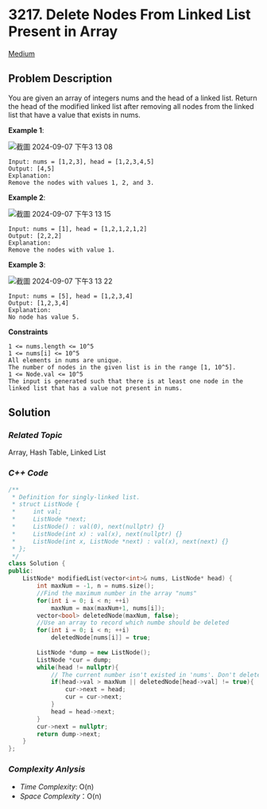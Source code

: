 # 3217. Delete Nodes From Linked List Present in Array
[Medium](https://leetcode.com/problems/delete-nodes-from-linked-list-present-in-array/description/)

## Problem Description

You are given an array of integers nums and the head of a linked list. Return the head of the modified linked list after removing all nodes from the linked list that have a value that exists in nums.


**Example 1**:

![截圖 2024-09-07 下午3 13 08](https://github.com/user-attachments/assets/ed6fb782-f940-435f-bad3-089cab2a02fa)

```
Input: nums = [1,2,3], head = [1,2,3,4,5]
Output: [4,5]
Explanation:
Remove the nodes with values 1, 2, and 3.
```
**Example 2**:

![截圖 2024-09-07 下午3 13 15](https://github.com/user-attachments/assets/a18558cb-34cd-4b73-8178-1b15ec5614ce)

```
Input: nums = [1], head = [1,2,1,2,1,2]
Output: [2,2,2]
Explanation:
Remove the nodes with value 1.
```
**Example 3**:

![截圖 2024-09-07 下午3 13 22](https://github.com/user-attachments/assets/bcee5297-4f37-4fb9-99e7-2efd49d96117)

```
Input: nums = [5], head = [1,2,3,4]
Output: [1,2,3,4]
Explanation:
No node has value 5.
```

**Constraints**
```
1 <= nums.length <= 10^5
1 <= nums[i] <= 10^5
All elements in nums are unique.
The number of nodes in the given list is in the range [1, 10^5].
1 <= Node.val <= 10^5
The input is generated such that there is at least one node in the linked list that has a value not present in nums.
```

## Solution

### _Related Topic_
   Array, Hash Table, Linked List

### _C++ Code_
```cpp
/**
 * Definition for singly-linked list.
 * struct ListNode {
 *     int val;
 *     ListNode *next;
 *     ListNode() : val(0), next(nullptr) {}
 *     ListNode(int x) : val(x), next(nullptr) {}
 *     ListNode(int x, ListNode *next) : val(x), next(next) {}
 * };
 */
class Solution {
public:
    ListNode* modifiedList(vector<int>& nums, ListNode* head) {
        int maxNum = -1, n = nums.size();
        //Find the maximum number in the array "nums"
        for(int i = 0; i < n; ++i)
            maxNum = max(maxNum+1, nums[i]);
        vector<bool> deletedNode(maxNum, false);
        //Use an array to record which numbe should be deleted
        for(int i = 0; i < n; ++i)
            deletedNode[nums[i]] = true;
        
        ListNode *dump = new ListNode();
        ListNode *cur = dump;
        while(head != nullptr){
            // The current number isn't existed in 'nums'. Don't delete it
            if(head->val > maxNum || deletedNode[head->val] != true){
                cur->next = head;
                cur = cur->next;
            }
            head = head->next;
        }
        cur->next = nullptr;
        return dump->next;
    }
};
```

### _Complexity Anlysis_
- _Time Complexity_: O(n)
- _Space Complexity_：O(n)
